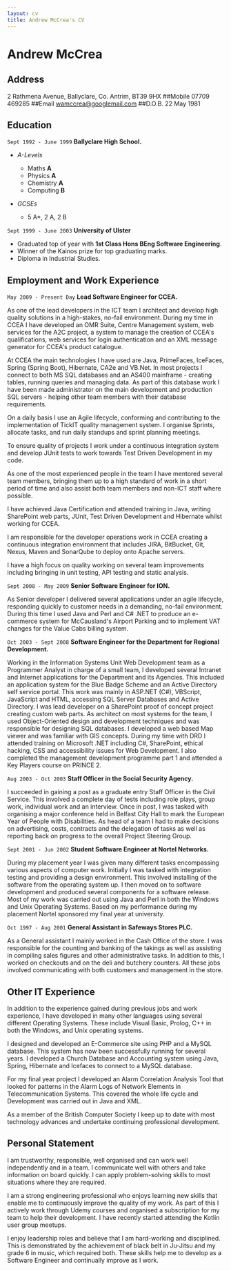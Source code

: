 ```yaml
---
layout: cv
title: Andrew McCrea's CV
---
```

# Andrew McCrea
## Address
2 Rathmena Avenue, Ballyclare, Co. Antrim, BT39 9HX
##Mobile
07709 469285
##Email
<a href="mailto:wamccrea@googlemail.com">wamccrea@googlemail.com</a>
##D.O.B.
22 May 1981

## Education

`Sept 1992 - June 1999`
__Ballyclare High School.__

- *A-Levels*
  - Maths **A**
  - Physics **A**
  - Chemistry **A**
  - Computing **B**

- *GCSEs*
  - 5 A*, 2 A, 2 B

`Sept 1999 - June 2003`
__University of Ulster__

- Graduated top of year with **1st Class Hons BEng Software Engineering**.  
- Winner of the Kainos prize for top graduating marks.
- Diploma in Industrial Studies.


## Employment and Work Experience


`May 2009 - Present Day`
__Lead Software Engineer for CCEA.__

As one of the lead developers in the ICT team I architect and develop high quality solutions in a high-stakes, no-fail environment.  During my time in CCEA I have developed an OMR Suite, Centre Management system, web services for the A2C project, a system to manage the creation of CCEA's qualifications, web services for login authentication and an XML message generator for CCEA's product catalogue. 

At CCEA the main technologies I have used are Java, PrimeFaces, IceFaces, Spring (Spring Boot), Hibernate, CA2e and VB.Net.  In most projects I connect to both MS SQL databases and an AS400 mainframe - creating tables, running queries and managing data.  As part of this database work I have been made administrator on the main development and production SQL servers - helping other team members with their database requirements. 

On a daily basis I use an Agile lifecycle, conforming and contributing to the implementation of TickIT quality management system.  I organise Sprints, allocate tasks, and run daily standups and sprint planning meetings.

To ensure quality of projects I work under a continuous integration system and develop JUnit tests to work towards Test Driven Development in my code.  

As one of the most experienced people in the team I have mentored several team members, bringing them up to a high standard of work in a short period of time and also assist both team members and non-ICT staff where possible.

I have achieved Java Certification and attended training in Java, writing SharePoint web parts, JUnit, Test Driven Development and Hibernate whilst working for CCEA.

I am responsible for the developer operations work in CCEA creating a continuous integration environment that includes JIRA, BitBucket, Git, Nexus, Maven and SonarQube to deploy onto Apache servers.

I have a high focus on quality working on several team improvements including bringing in unit testing, API testing and static analysis.


`Sept 2008 - May 2009`
__Senior Software Engineer for ION.__

As Senior developer I delivered several applications under an agile lifecycle, responding quickly to customer needs in a demanding, no-fail environment.  During this time I used Java and Perl and C# .NET to produce an e-commerce system for McCausland's Airport Parking and to implement VAT changes for the Value Cabs billing system.


`Oct 2003 - Sept 2008`
__Software Engineer for the Department for Regional Development.__

Working in the Information Systems Unit Web Development team as a Programmer Analyst in charge of a small team, I developed several Intranet and Internet applications for the Department and its Agencies. This included an application system for the Blue Badge Scheme and an Active Directory self service portal.  This work was mainly in ASP.NET (C#), VBScript, JavaScript and HTML, accessing SQL Server Databases and Active Directory.  I was lead developer on a SharePoint proof of concept project creating custom web parts.  As architect on most systems for the team, I used Object-Oriented design and development techniques and was responsible for designing SQL databases.  I developed a web based Map viewer and was familiar with GIS concepts.  During my time with DRD I attended training on Microsoft .NET including C#, SharePoint, ethical hacking, CSS and accessibility issues for Web Development.  I also completed the management development programme part 1 and attended a Key Players course on PRINCE 2.


`Aug 2003 - Oct 2003`
__Staff Officer in the Social Security Agency.__

I succeeded in  gaining a post as a graduate entry Staff Officer in the Civil Service.  This involved a complete day of tests including role plays, group work, individual work and an interview.  Once in post, I was tasked with organising a major conference held in Belfast City Hall to mark the European Year of People with Disabilities.  As head of a team I had to make decisions on advertising, costs, contracts and the delegation of tasks as well as reporting back on progress to the overall Project Steering Group.  


`Sept 2001 - Jun 2002`
__Student Software Engineer at Nortel Networks.__

During my placement year I was given many different tasks encompassing various aspects of computer work. Initially I was tasked with integration testing and providing a design environment.  This involved installing of the software from the operating system up.  I then moved on to software development and produced several components for a software release.  Most of my work was carried out using Java and Perl in both the Windows and Unix Operating Systems.  Based on my performance during my placement Nortel sponsored my final year at university.


`Oct 1997 - Aug 2001`
__General Assistant in Safeways Stores PLC.__ 

As a General assistant I mainly worked in the Cash Office of the store.  I was responsible for the counting and banking of the takings as well as assisting in compiling sales figures and other administrative tasks.  In addition to this, I worked on checkouts and on the deli and butchery counters.  All these jobs involved communicating with both customers and management in the store.

## Other IT Experience

In addition to the experience gained during previous jobs and work experience, I have developed in many other languages using several different Operating Systems.  These include Visual Basic, Prolog, C++ in both the Windows, and Unix operating systems.  

I designed and developed an E-Commerce site using PHP and a MySQL database.  This system has now been successfully running for several years.  I developed a Church Database and Accounting system using Java, Spring, Hibernate and Icefaces to connect to a MySQL database.

For my final year project I developed an Alarm Correlation Analysis Tool that looked for patterns in the Alarm Logs of Network Elements in Telecommunication Systems.  This covered the whole life cycle and Development was carried out in Java and XML.  

As a member of the British Computer Society I keep up to date with most technology advances and undertake continuing professional development.


## Personal Statement

I am trustworthy, responsible, well organised and can work well independently and in a team.  I communicate well with others and take information on board quickly.  I can apply problem-solving skills to most situations where they are required.

I am a strong engineering professional who enjoys learning new skills that enable me to continuously improve the quality of my work.  As part of this I actively work through Udemy courses and organised a subscription for my team to help their development.  I have recently started attending the Kotlin user group meetups.

I enjoy leadership roles and believe that I am hard-working and disciplined.  This is demonstrated by the achievement of black belt in Ju-Jitsu and my grade 6 in music, which required both. These skills help me to develop as a Software Engineer and continually improve as I work.


<!-- ### Footer

Last updated: May 2019 -->


